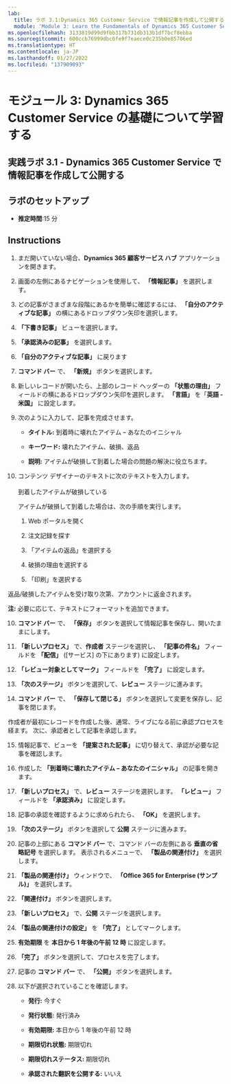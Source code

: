 ```yaml
---
lab:
  title: ラボ 3.1:Dynamics 365 Customer Service で情報記事を作成して公開する
  module: 'Module 3: Learn the Fundamentals of Dynamics 365 Customer Service'
ms.openlocfilehash: 3133819d99d9fbb317b731db313b1df7bcf8ebba
ms.sourcegitcommit: 600ccb76999dbc6fe9f7eaece0c235b0e85706ed
ms.translationtype: HT
ms.contentlocale: ja-JP
ms.lasthandoff: 01/27/2022
ms.locfileid: "137909093"
---
```

<a name="module-3-learn-the-fundamentals-of-dynamics-365-customer-service"></a>モジュール 3: Dynamics 365 Customer Service の基礎について学習する
========================

## <a name="practice-lab-31---create-and-publish-a-knowlege-article-in-dynamics-365-customer-service"></a>実践ラボ 3.1 - Dynamics 365 Customer Service で情報記事を作成して公開する

## <a name="lab-setup"></a>ラボのセットアップ

  - **推定時間**:15 分

## <a name="instructions"></a>Instructions

1. まだ開いていない場合、**Dynamics 365 顧客サービス ハブ** アプリケーションを開きます。 

2. 画面の左側にあるナビゲーションを使用して、 **「情報記事」** を選択します。 

3. どの記事がさまざまな段階にあるかを簡単に確認するには、 **「自分のアクティブな記事」** の横にあるドロップダウン矢印を選択します。 

4. **「下書き記事」** ビューを選択します。 

5. **「承認済みの記事」** を選択します。 

6. **「自分のアクティブな記事」** に戻ります

7. **コマンド バー** で、 **「新規」** ボタンを選択します。 

8. 新しいレコードが開いたら、上部のレコード ヘッダーの **「状態の理由」** フィールドの横にあるドロップダウン矢印を選択します。 **「言語」** を「**英語 - 米国」** に設定します。

8. 次のように入力して、記事を完成させます。

    - **タイトル:** 到着時に壊れたアイテム – あなたのイニシャル

    - **キーワード:** 壊れたアイテム、破損、返品

    - **説明:** アイテムが破損して到着した場合の問題の解決に役立ちます。 

9. コンテンツ デザイナーのテキストに次のテキストを入力します。   
‎  
‎   到着したアイテムが破損している

    アイテムが破損して到着した場合は、次の手順を実行します。

    1. Web ポータルを開く

    2. 注文記録を探す

    3. 「アイテムの返品」を選択する

    4. 破損の理由を選択する

    5. 「印刷」を選択する

返品/破損したアイテムを受け取り次第、アカウントに返金されます。

**注:** 必要に応じて、テキストにフォーマットを追加できます。 

10. **コマンド バー** で、 **「保存」** ボタンを選択して情報記事を保存し、開いたままにします。 

11. **「新しいプロセス」** で、**作成者** ステージを選択し、 **「記事の件名」** フィールドを **「配信」** ([サービス] の下にあります) に設定します。 

12. **「レビュー対象としてマーク」** フィールドを **「完了」** に設定します。

13. **「次のステージ」** ボタンを選択して、**レビュー** ステージに進みます。

14. **コマンド バー** で、 **「保存して閉じる」** ボタンを選択して変更を保存し、記事を閉じます。

作成者が最初にレコードを作成した後、通常、ライブになる前に承認プロセスを経ます。 次に、承認者として記事を承認します。 

15. 情報記事で、ビューを **「提案された記事」** に切り替えて、承認が必要な記事を確認します。 

16. 作成した **「到着時に壊れたアイテム – あなたのイニシャル」** の記事を開きます。

17. **「新しいプロセス」** で、**レビュー** ステージを選択します。 **「レビュー」** フィールドを **「承認済み」** に設定します。

18. 記事の承認を確認するように求められたら、 **「OK」** を選択します。 

19. **「次のステージ」** ボタンを選択して **公開** ステージに進みます。 

20. 記事の上部にある **コマンド バー** で、コマンド バーの左側にある **垂直の省略記号** を選択します。 表示されるメニューで、 **「製品の関連付け」** を選択します。 

21. **「製品の関連付け」** ウィンドウで、 **「Office 365 for Enterprise (サンプル)」** を選択します。

22. **「関連付け」** ボタンを選択します。 

23. **「新しいプロセス」** で、**公開** ステージを選択します。 

24. **「製品の関連付けの設定」** を **「完了」** としてマークします。 

25. **有効期限** を **本日から 1 年後の午前 12 時** に設定します。 

26. **「完了」** ボタンを選択して、プロセスを完了します。 

27. 記事の **コマンド バー** で、 **「公開」** ボタンを選択します。 

28. 以下が選択されていることを確認します。

    - **発行:** 今すぐ

    - **発行状態:** 発行済み

    - **有効期限:** 本日から 1 年後の午前 12 時

    - **期限切れ状態:** 期限切れ

    - **期限切れステータス:** 期限切れ

    - **承認された翻訳を公開する:** いいえ


